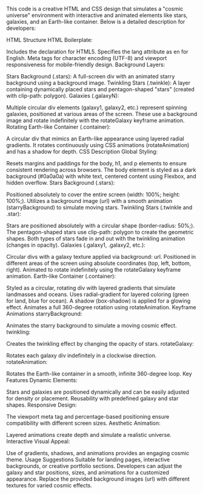 This code is a creative HTML and CSS design that simulates a "cosmic universe" environment with interactive and animated elements like stars, galaxies, and an Earth-like container. Below is a detailed description for developers:

HTML Structure
HTML Boilerplate:

Includes the <!DOCTYPE html> declaration for HTML5.
Specifies the lang attribute as en for English.
Meta tags for character encoding (UTF-8) and viewport responsiveness for mobile-friendly design.
Background Layers:

Stars Background (.stars): A full-screen div with an animated starry background using a background image.
Twinkling Stars (.twinkle): A layer containing dynamically placed stars and pentagon-shaped "stars" (created with clip-path: polygon).
Galaxies (.galaxyN):

Multiple circular div elements (galaxy1, galaxy2, etc.) represent spinning galaxies, positioned at various areas of the screen.
These use a background image and rotate indefinitely with the rotateGalaxy keyframe animation.
Rotating Earth-like Container (.container):

A circular div that mimics an Earth-like appearance using layered radial gradients.
It rotates continuously using CSS animations (rotateAnimation) and has a shadow for depth.
CSS Description
Global Styling:

Resets margins and paddings for the body, h1, and p elements to ensure consistent rendering across browsers.
The body element is styled as a dark background (#0a0a0a) with white text, centered content using Flexbox, and hidden overflow.
Stars Background (.stars):

Positioned absolutely to cover the entire screen (width: 100%; height: 100%;).
Utilizes a background image (url) with a smooth animation (starryBackground) to simulate moving stars.
Twinkling Stars (.twinkle and .star):

Stars are positioned absolutely with a circular shape (border-radius: 50%;).
The pentagon-shaped stars use clip-path: polygon to create the geometric shapes.
Both types of stars fade in and out with the twinkling animation (changes in opacity).
Galaxies (.galaxy1, .galaxy2, etc.):

Circular divs with a galaxy texture applied via background: url.
Positioned in different areas of the screen using absolute coordinates (top, left, bottom, right).
Animated to rotate indefinitely using the rotateGalaxy keyframe animation.
Earth-like Container (.container):

Styled as a circular, rotating div with layered gradients that simulate landmasses and oceans.
Uses radial-gradient for layered coloring (green for land, blue for ocean).
A shadow (box-shadow) is applied for a glowing effect.
Animates a full 360-degree rotation using rotateAnimation.
Keyframe Animations
starryBackground:

Animates the starry background to simulate a moving cosmic effect.
twinkling:

Creates the twinkling effect by changing the opacity of stars.
rotateGalaxy:

Rotates each galaxy div indefinitely in a clockwise direction.
rotateAnimation:

Rotates the Earth-like container in a smooth, infinite 360-degree loop.
Key Features
Dynamic Elements:

Stars and galaxies are positioned dynamically and can be easily adjusted for density or placement.
Reusability with predefined galaxy and star shapes.
Responsive Design:

The viewport meta tag and percentage-based positioning ensure compatibility with different screen sizes.
Aesthetic Animation:

Layered animations create depth and simulate a realistic universe.
Interactive Visual Appeal:

Use of gradients, shadows, and animations provides an engaging cosmic theme.
Usage Suggestions
Suitable for landing pages, interactive backgrounds, or creative portfolio sections.
Developers can adjust the galaxy and star positions, sizes, and animations for a customized appearance.
Replace the provided background images (url) with different textures for varied cosmic effects.
